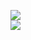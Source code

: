 [![](https://img.shields.io/badge/Made%20With-Github%20Spray-lightgrey.svg?style=for-the-badge&logo=github)](https://github.com/Annihil/github-spray#9063)  
[![](https://i.imgur.com/2DrTn0Z.gif)](https://github.com/Annihil/github-spray)